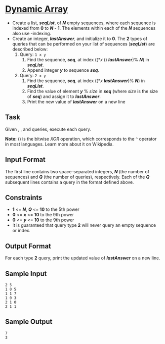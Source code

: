 # [Dynamic Array](https://www.hackerrank.com/challenges/dynamic-array/problem)

* Create a list, **_seqList_**, of **_N_** empty sequences, where each sequence is indexed from **0** to **_N_** - **1**. The elements within each of the **_N_** sequences also use -indexing.
* Create an integer, **_lastAnswer_**, and initialize it to **0**.
The **2** types of queries that can be performed on your list of sequences (**_seqList_**) are described below:
	1. Query: `1 x y`
		1. Find the sequence, **_seq_**, at index ((**x* () **_lastAnswer_**)% **_N_**) in **_seqList_**.
		2. Append integer **_y_** to sequence **_seq_**.
	2. Query: `2 x y`
		1. Find the sequence, **_seq_**, at index ((**x* **_lastAnswer_**)% **_N_**) in **_seqList_**.
		2. Find the value of element **_y_** % _size_ in **_seq_** (where _size_ is the size of **_seq_**) and assign it to **_lastAnswer_**.
		3. Print the new value of **_lastAnswer_** on a new line
		
## Task 
Given , , and  queries, execute each query.

**Note:** () is the bitwise _XOR_ operation, which corresponds to the `^` operator in most languages. Learn more about it on Wikipedia[](https://en.wikipedia.org/wiki/Exclusive_or).

## Input Format

The first line contains two space-separated integers, **_N_** (the number of sequences) and **_Q_** (the number of queries), respectively. 
Each of the **_Q_** subsequent lines contains a query in the format defined above.

## Constraints
* **1** <= **_N_**, **_Q_** <= **10** to the 5th power
* **0** <= **_x_** <= **10** to the 9th power
* **0** <= **_y_** <= **10** to the 9th power
* It is guaranteed that query type **2** will never query an empty sequence or index.

## Output Format

For each type **2** query, print the updated value of **_lastAnswer_** on a new line.

## Sample Input
```
2 5
1 0 5
1 1 7
1 0 3
2 1 0
2 1 1
```

## Sample Output
```
7
3
```